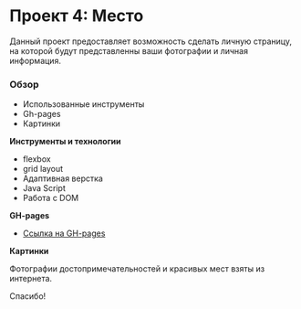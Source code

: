 # Проект 4: Место
Данный проект предоставляет возможность сделать личную страницу, 
на которой будут представленны ваши фотографии и личная информация.

### Обзор
* Использованные инструменты
* Gh-pages
* Картинки

**Инструменты и технологии**

* flexbox
* grid layout
* Адаптивная верстка
* Java Script
* Работа с DOM

**GH-pages**

* [Ссылка на GH-pages](https://maxh1337.github.io/mesto/index.html)

**Картинки**

Фотографии достопримечательностей и красивых мест взяты из интернета.

Спасибо!
